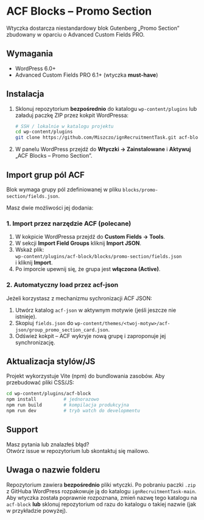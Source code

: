 # ACF Blocks – Promo Section

Wtyczka dostarcza niestandardowy blok Gutenberg „Promo Section” zbudowany w oparciu o Advanced Custom Fields PRO.

## Wymagania

* WordPress 6.0+
* Advanced Custom Fields PRO 6.1+ (wtyczka **must-have**)

## Instalacja

1. Sklonuj repozytorium **bezpośrednio** do katalogu `wp-content/plugins` lub załaduj paczkę ZIP przez kokpit WordPressa:

   ```bash
   # SSH / lokalnie w katalogu projektu
   cd wp-content/plugins
   git clone https://github.com/Miszczo/ignRecruitmentTask.git acf-block
   ```

2. W panelu WordPress przejdź do **Wtyczki → Zainstalowane** i **Aktywuj** „ACF Blocks – Promo Section”.

## Import grup pól ACF

Blok wymaga grupy pól zdefiniowanej w pliku `blocks/promo-section/fields.json`.

Masz dwie możliwości jej dodania:

### 1. Import przez narzędzie ACF (polecane)

1. W kokpicie WordPressa przejdź do **Custom Fields → Tools**.
2. W sekcji **Import Field Groups** kliknij **Import JSON**.
3. Wskaż plik:  
   `wp-content/plugins/acf-block/blocks/promo-section/fields.json`  
   i kliknij **Import**.
4. Po imporcie upewnij się, że grupa jest **włączona (Active)**.

### 2. Automatyczny load przez acf-json

Jeżeli korzystasz z mechanizmu sychronizacji ACF JSON:

1. Utwórz katalog `acf-json` w aktywnym motywie (jeśli jeszcze nie istnieje).
2. Skopiuj `fields.json` do `wp-content/themes/<twoj-motyw>/acf-json/group_promo_section_card.json`.
3. Odśwież kokpit – ACF wykryje nową grupę i zaproponuje jej synchronizację.

## Aktualizacja stylów/JS

Projekt wykorzystuje Vite (npm) do bundlowania zasobów. Aby przebudować pliki CSS/JS:

```bash
cd wp-content/plugins/acf-block
npm install          # jednorazowo
npm run build        # kompilacja produkcyjna
npm run dev          # tryb watch do developmentu
```

## Support

Masz pytania lub znalazłeś błąd?  
Otwórz issue w repozytorium lub skontaktuj się mailowo.

## Uwaga o nazwie folderu

Repozytorium zawiera **bezpośrednio** pliki wtyczki. Po pobraniu paczki `.zip` z GitHuba WordPress rozpakowuje ją do katalogu `ignRecruitmentTask-main`.  
Aby wtyczka została poprawnie rozpoznana, zmień nazwę tego katalogu na `acf-block` **lub** sklonuj repozytorium od razu do katalogu o takiej nazwie (jak w przykładzie powyżej).
